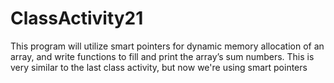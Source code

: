 # ClassActivity21
This program will utilize smart pointers for dynamic memory allocation of an array, and write functions to fill and print the array’s sum numbers.
This is very similar to the last class activity, but now we're using smart pointers
